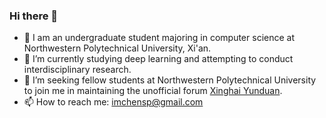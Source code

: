 ### Hi there 👋

- 🔭 I am an undergraduate student majoring in computer science at Northwestern Polytechnical University, Xi'an.
- 🌱 I’m currently studying deep learning and attempting to conduct interdisciplinary research.
- 👯 I’m seeking fellow students at Northwestern Polytechnical University to join me in maintaining the unofficial forum [Xinghai Yunduan](npu.moe).
- 📫 How to reach me: imchensp@gmail.com

<!--
**deltaR-3k/deltaR-3k** is a ✨ _special_ ✨ repository because its `README.md` (this file) appears on your GitHub profile.

Here are some ideas to get you started:

- 🔭 I’m currently working on ...
- 🌱 I’m currently learning ...
- 👯 I’m looking to collaborate on ...
- 🤔 I’m looking for help with ...
- 💬 Ask me about ...
- 📫 How to reach me: ...
- 😄 Pronouns: ...
- ⚡ Fun fact: ...
-->


